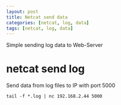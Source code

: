 ```yaml
---
layout: post
title: Netcat send data 
categories: [netcat, log, data]
tags: [netcat, log, data]
--- 
```

Simple sending log data to Web-Server 

# netcat send log 

Send data from log files to IP with port 5000 

	tail -f *.log | nc 192.168.2.44 5000


